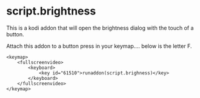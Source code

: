 # script.brightness

This is a kodi addon that will open the brightness dialog with the touch of a button.

Attach this addon to a button press in your keymap.... below is the letter F.
```
<keymap>
    <fullscreenvideo>
        <keyboard>
            <key id="61510">runaddon(script.brighness)</key>
        </keyboard>
    </fullscreenvideo>
</keymap>
```